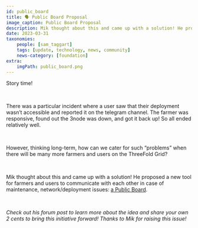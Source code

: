 ```yaml
---
id: public_board
title: 🗣 Public Board Proposal
image_caption: Public Board Proposal
description: Mik thought about this and came up with a solution! He proposed a new tool for farmers and users to communicate with each other in case of maintenance, network/deployment issues - a Public Board.
date: 2023-03-31
taxonomies:
    people: [sam_taggart]
    tags: [update, technology, news, community]
    news-category: [foundation]
extra:
    imgPath: public_board.png
---
```


Story time!

<br/>

There was a particular incident where a user saw that their deployment wasn’t accessible and reported it on the telegram channel. The farmer was responsive, found out the 3node was down, and got it back up! So all ended relatively well. 

<br/>

However, thinking long-term, how can we cater for such “problems” when there will be many more farmers and users on the ThreeFold Grid? 

<br/>

Mik thought about this and came up with a solution! He proposed a new tool for farmers and users to communicate with each other in case of maintenance, network/deployment issues: [a Public Board](https://forum.threefold.io/t/public-board-to-announce-3node-maintenances-and-more/3863). 

<br/>

_Check out his forum post to learn more about the idea and share your own 2 cents to bring this initiative forward! Thanks to Mik for raising this issue!_